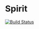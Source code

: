 # Spirit

[![Build Status](https://travis-ci.org/wardlem/Spirit.jl.svg?branch=master)](https://travis-ci.org/wardlem/Spirit.jl)
